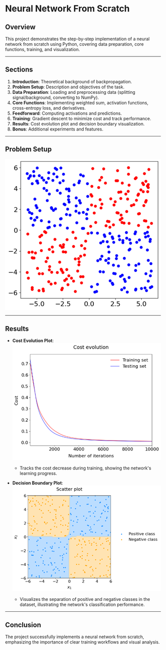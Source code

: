 # Neural Network From Scratch

## Overview
This project demonstrates the step-by-step implementation of a neural network from scratch using Python, covering data preparation, core functions, training, and visualization.

---

## Sections
1. **Introduction**: Theoretical background of backpropagation.
2. **Problem Setup**: Description and objectives of the task.
3. **Data Preparation**: Loading and preprocessing data (splitting signal/background, converting to NumPy).
4. **Core Functions**: Implementing weighted sum, activation functions, cross-entropy loss, and derivatives.
5. **Feedforward**: Computing activations and predictions.
6. **Training**: Gradient descent to minimize cost and track performance.
7. **Results**: Cost evolution plot and decision boundary visualization.
8. **Bonus**: Additional experiments and features.

---

## Problem Setup
![Problem Setup](plots/problem_setup.png)

---

## Results
- **Cost Evolution Plot**:
  ![Cost Evolution](plots/loss.png)
  - Tracks the cost decrease during training, showing the network's learning progress.

- **Decision Boundary Plot**:
  ![Decision Boundary](plots/scatter.png)
  - Visualizes the separation of positive and negative classes in the dataset, illustrating the network's classification performance.

---

## Conclusion
The project successfully implements a neural network from scratch, emphasizing the importance of clear training workflows and visual analysis.


